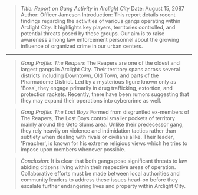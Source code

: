 >*Title: Report on Gang Activity in Arclight City*
>Date: August 15, 2087
>Author: Officer Jameson
>Introduction:
This report details recent findings regarding the activities of various gangs operating within Arclight City. It highlights key players, territories controlled, and potential threats posed by these groups. Our aim is to raise awareness among law enforcement personnel about the growing influence of organized crime in our urban centers.

---

>*Gang Profile: The Reapers*
The Reapers are one of the oldest and largest gangs in Arclight City. Their territory spans across several districts including Downtown, Old Town, and parts of the Pharmadome District. Led by a mysterious figure known only as 'Boss', they engage primarily in drug trafficking, extortion, and protection rackets. Recently, there have been rumors suggesting that they may expand their operations into cybercrime as well.

>*Gang Profile: The Lost Boys*
Formed from disgruntled ex-members of The Reapers, The Lost Boys control smaller pockets of territory mainly around the Geto Slums area. Unlike their predecessor gang, they rely heavily on violence and intimidation tactics rather than subtlety when dealing with rivals or civilians alike. Their leader, 'Preacher', is known for his extreme religious views which he tries to impose upon members whenever possible.

>*Conclusion:*
It is clear that both gangs pose significant threats to law abiding citizens living within their respective areas of operation. Collaborative efforts must be made between local authorities and community leaders to address these issues head-on before they escalate further endangering lives and property within Arclight City.
